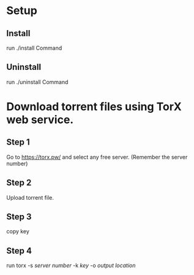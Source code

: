 # Setup

## Install

run ./install Command

## Uninstall

run ./uninstall Command


# Download torrent files using TorX web service.

## Step 1

Go to  https://torx.pw/ and select any free server. (Remember the server number)

## Step 2

Upload torrent file.

## Step 3

copy key

## Step 4

run
torx -s _server number_ -k _key_ -o _output location_

